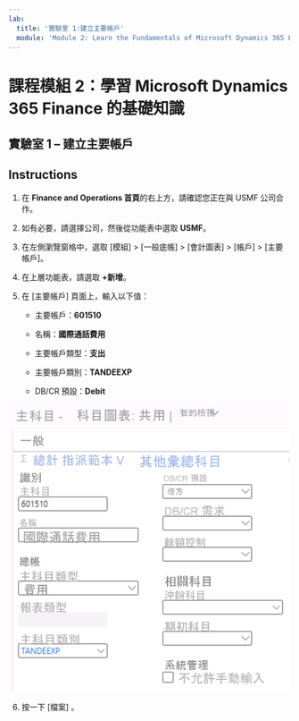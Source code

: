 ```yaml
---
lab:
  title: '實驗室 1:建立主要帳戶'
  module: 'Module 2: Learn the Fundamentals of Microsoft Dynamics 365 Finance'
---
```

    
# <a name="module-2-learn-the-fundamentals-of-microsoft-dynamics-365-finance"></a>課程模組 2：學習 Microsoft Dynamics 365 Finance 的基礎知識
    
## <a name="lab-1---create-a-main-account"></a>實驗室 1 – 建立主要帳戶

## <a name="instructions"></a>Instructions

1. 在 **Finance and Operations 首頁**的右上方，請確認您正在與 USMF 公司合作。

2. 如有必要，請選擇公司，然後從功能表中選取 **USMF**。

3. 在左側瀏覽窗格中，選取 [模組] > [一般底帳] > [會計圖表] > [帳戶] > [主要帳戶]。

4. 在上層功能表，請選取 **+新增**。

5. 在 [主要帳戶] 頁面上，輸入以下值：

    - 主要帳戶：**601510**

    - 名稱：**國際通話費用**

    - 主要帳戶類型：**支出**

    - 主要帳戶類別：**TANDEEXP**

    - DB/CR 預設：**Debit**

 ![主要帳戶 – 會計表的螢幕擷取畫面：共用的頁面，其中已填入步驟 5 中的欄位](./media/m-002-explore-general-ledgers-in-microsoft-dynamics-365-finance-03.png)

6. 按一下 [檔案]  。
